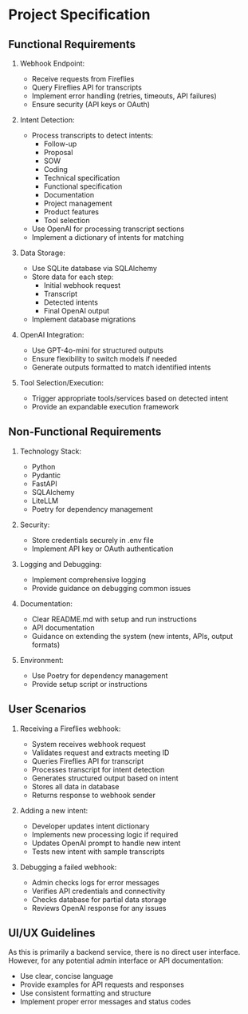 # Project Specification

## Functional Requirements

1. Webhook Endpoint:
   - Receive requests from Fireflies
   - Query Fireflies API for transcripts
   - Implement error handling (retries, timeouts, API failures)
   - Ensure security (API keys or OAuth)

2. Intent Detection:
   - Process transcripts to detect intents:
     - Follow-up
     - Proposal
     - SOW
     - Coding
     - Technical specification
     - Functional specification
     - Documentation
     - Project management
     - Product features
     - Tool selection
   - Use OpenAI for processing transcript sections
   - Implement a dictionary of intents for matching

3. Data Storage:
   - Use SQLite database via SQLAlchemy
   - Store data for each step:
     - Initial webhook request
     - Transcript
     - Detected intents
     - Final OpenAI output
   - Implement database migrations

4. OpenAI Integration:
   - Use GPT-4o-mini for structured outputs
   - Ensure flexibility to switch models if needed
   - Generate outputs formatted to match identified intents

5. Tool Selection/Execution:
   - Trigger appropriate tools/services based on detected intent
   - Provide an expandable execution framework

## Non-Functional Requirements

1. Technology Stack:
   - Python
   - Pydantic
   - FastAPI
   - SQLAlchemy
   - LiteLLM
   - Poetry for dependency management

2. Security:
   - Store credentials securely in .env file
   - Implement API key or OAuth authentication

3. Logging and Debugging:
   - Implement comprehensive logging
   - Provide guidance on debugging common issues

4. Documentation:
   - Clear README.md with setup and run instructions
   - API documentation
   - Guidance on extending the system (new intents, APIs, output formats)

5. Environment:
   - Use Poetry for dependency management
   - Provide setup script or instructions

## User Scenarios

1. Receiving a Fireflies webhook:
   - System receives webhook request
   - Validates request and extracts meeting ID
   - Queries Fireflies API for transcript
   - Processes transcript for intent detection
   - Generates structured output based on intent
   - Stores all data in database
   - Returns response to webhook sender

2. Adding a new intent:
   - Developer updates intent dictionary
   - Implements new processing logic if required
   - Updates OpenAI prompt to handle new intent
   - Tests new intent with sample transcripts

3. Debugging a failed webhook:
   - Admin checks logs for error messages
   - Verifies API credentials and connectivity
   - Checks database for partial data storage
   - Reviews OpenAI response for any issues

## UI/UX Guidelines

As this is primarily a backend service, there is no direct user interface. However, for any potential admin interface or API documentation:

- Use clear, concise language
- Provide examples for API requests and responses
- Use consistent formatting and structure
- Implement proper error messages and status codes
